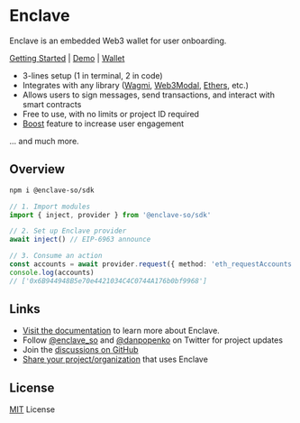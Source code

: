 # Enclave

Enclave is an embedded Web3 wallet for user onboarding.

[Getting Started](https://docs.enclave.so/getting-started) | [Demo](https://demo.enclave.so) | [Wallet](https://app.enclave.so)

- 3-lines setup (1 in terminal, 2 in code)
- Integrates with any library ([Wagmi](https://docs.enclave.so/integrations/wagmi), [Web3Modal](https://docs.enclave.so/integrations/web3modal), [Ethers](https://docs.enclave.so/integrations/libraries), etc.)
- Allows users to sign messages, send transactions, and interact with smart contracts
- Free to use, with no limits or project ID required
- [Boost](https://docs.enclave.so/plus/boosts) feature to increase user engagement

... and much more.

## Overview

```sh
npm i @enclave-so/sdk
```

```ts
// 1. Import modules
import { inject, provider } from '@enclave-so/sdk'

// 2. Set up Enclave provider
await inject() // EIP-6963 announce

// 3. Consume an action
const accounts = await provider.request({ method: 'eth_requestAccounts' }) // EIP-1193 provider
console.log(accounts)
// ['0x6B944948B5e70e4421034C4C0744A176b0bf9968']
```

## Links

- [Visit the documentation](https://docs.enclave.so/getting-started) to learn more about Enclave.
- Follow [@enclave_so](https://twitter.com/enclave_so) and [@danpopenko](https://twitter.com/danpopenko) on Twitter for project updates
- Join the [discussions on GitHub](https://github.com/enclave-so/enclave/discussions)
- [Share your project/organization](https://github.com/enclave-so/enclave/discussions/104) that uses Enclave

## License

[MIT](/LICENSE) License
